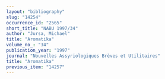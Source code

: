 ```yaml
---
layout: "bibliography"
slug: "14254"
occurrence_id: "2565"
short_title: "NABU 1997/34"
author: "Jursa, Michael"
title: "Aromatika"
volume_no_: "34"
publication_year: "1997"
journal: "Nouvelles Assyriologiques Brèves et Utilitaires"
title: "Aromatika"
previous_item: "14257"
---
```

